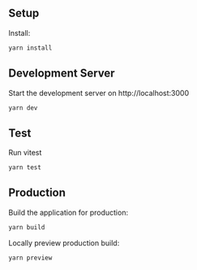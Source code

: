 ## Setup

Install:

```bash
yarn install
```

## Development Server

Start the development server on http://localhost:3000

```bash
yarn dev
```

## Test

Run vitest

```bash
yarn test
```

## Production

Build the application for production:

```bash
yarn build
```

Locally preview production build:

```bash
yarn preview
```